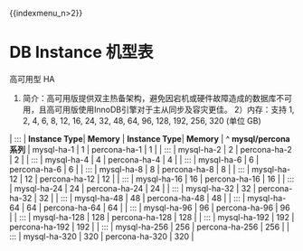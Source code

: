 {{indexmenu_n>2}}
# DB Instance 机型表

高可用型 HA

1) 简介：高可用版提供双主热备架构，避免因宕机或硬件故障造成的数据库不可用，且高可用版使用InnoDB引擎对于主从同步及容灾更佳。
2）内存：支持 1, 2, 4, 6, 8, 12, 16, 24, 32, 48, 64, 96, 128, 192, 256, 320 (单位 GB)

| :::      | **Instance Type**| **Memory** | **Instance Type**| **Memory**  |
^ **mysql/percona 系列**  | mysql-ha-1 | 1      | percona-ha-1     | 1           |
| :::      | mysql-ha-2        | 2        | percona-ha-2      | 2           |
| :::      | mysql-ha-4        | 4        | percona-ha-4      | 4           |
| :::      | mysql-ha-6        | 6        | percona-ha-6      | 6           |
| :::      | mysql-ha-8        | 8        | percona-ha-8      | 8           |
| :::      | mysql-ha-12       | 12       | percona-ha-12     | 12          |
| :::      | mysql-ha-16       | 16       | percona-ha-16     | 16          |
| :::      | mysql-ha-24       | 24       | percona-ha-24     | 24          |
| :::      | mysql-ha-32       | 32       | percona-ha-32     | 32          |
| :::      | mysql-ha-48       | 48       | percona-ha-48     | 48          |
| :::      | mysql-ha-64       | 64       | percona-ha-64     | 64          |
| :::      | mysql-ha-96       | 96       | percona-ha-96     | 96          | 
| :::      | mysql-ha-128      | 128      | percona-ha-128    | 128         | 
| :::      | mysql-ha-192      | 192      | percona-ha-192    | 192         | 
| :::      | mysql-ha-256      | 256      | percona-ha-256    | 256         | 
| :::      | mysql-ha-320      | 320      | percona-ha-320    | 320         | 
